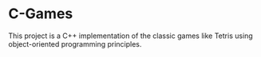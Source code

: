 # C-Games
This project is a C++ implementation of the classic games like Tetris using object-oriented programming principles.
